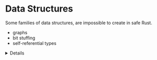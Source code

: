 # Data Structures

Some families of data structures, are impossible to create in safe Rust.

- graphs
- bit stuffing
- self-referential types

<details>

Graphs: General-purpose graphs cannot be created as they may need to represent
cycles. Cycles are impossible for the type system to reason about.

Bit stuffing: Overloading bits with multiple meanings, such as the NaN bits in
`f64` for some other purpose or higher-order bits on `x86_64` platforms,

Self-referential types are too hard for the borrow checker to verify. (note to
self: citation needed)

</details>
